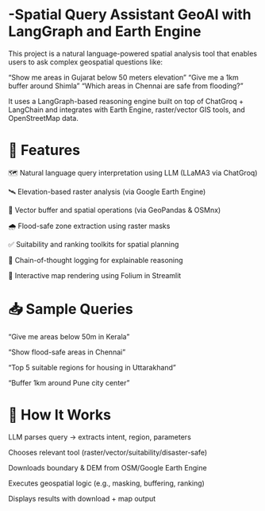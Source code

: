 # -Spatial Query Assistant GeoAI with LangGraph and Earth Engine
This project is a natural language-powered spatial analysis tool that enables users to ask complex geospatial questions like:

“Show me areas in Gujarat below 50 meters elevation”
“Give me a 1km buffer around Shimla”
“Which areas in Chennai are safe from flooding?”

It uses a LangGraph-based reasoning engine built on top of ChatGroq + LangChain and integrates with Earth Engine, raster/vector GIS tools, and OpenStreetMap data.

# 🌟 Features

🗺 Natural language query interpretation using LLM (LLaMA3 via ChatGroq)

🛰 Elevation-based raster analysis (via Google Earth Engine)

📍 Vector buffer and spatial operations (via GeoPandas & OSMnx)

🌧 Flood-safe zone extraction using raster masks

✅ Suitability and ranking toolkits for spatial planning

🧩 Chain-of-thought logging for explainable reasoning

📍 Interactive map rendering using Folium in Streamlit

# 📥 Sample Queries

“Give me areas below 50m in Kerala”

“Show flood-safe areas in Chennai”

“Top 5 suitable regions for housing in Uttarakhand”

“Buffer 1km around Pune city center”

# 🔁 How It Works

LLM parses query → extracts intent, region, parameters

Chooses relevant tool (raster/vector/suitability/disaster-safe)

Downloads boundary & DEM from OSM/Google Earth Engine

Executes geospatial logic (e.g., masking, buffering, ranking)

Displays results with download + map output
